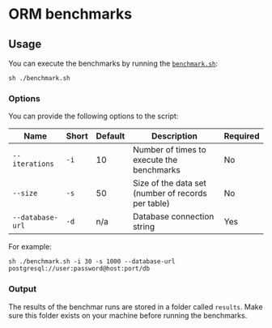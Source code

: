 # ORM benchmarks

## Usage

You can execute the benchmarks by running the [`benchmark.sh`](./benchmark.sh):

```
sh ./benchmark.sh
```

### Options

You can provide the following options to the script:

| Name             | Short | Default | Description                                        | Required |
| ---------------- | ----- | ------- | -------------------------------------------------- | -------- |
| `--iterations`   | `-i`  | 10      | Number of times to execute the benchmarks          | No       |
| `--size`         | `-s`  | 50      | Size of the data set (number of records per table) | No       |
| `--database-url` | `-d`  | n/a     | Database connection string                         | Yes      |

For example:

```
sh ./benchmark.sh -i 30 -s 1000 --database-url postgresql://user:password@host:port/db
```

### Output

The results of the benchmar runs are stored in a folder called `results`. Make sure this folder exists on your machine before running the benchmarks.
